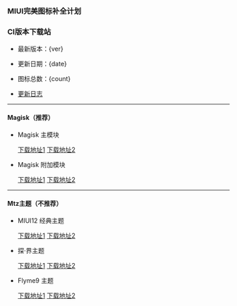 　　
---

### MIUI完美图标补全计划

### CI版本下载站

- 最新版本：{ver}

- 更新日期：{date}

- 图标总数：{count}

- [更新日志](https://github.com.cnpmjs.org/pzcn/MIUI-Adapted-Icons-Complement-Project/commits/main)

---

#### Magisk（推荐） 

- Magisk 主模块

  [下载地址1](https://miui.iconsx.tech/MIUI_Icons_{ver}.zip)    [下载地址2](https://miui.netlify.app/MIUI_Icons_{ver}.zip)

- Magisk 附加模块

  [下载地址1](https://miui.iconsx.tech/Icons_Addon_{ver}.zip)    [下载地址2](https://miui.netlify.app/Icons_Addon_{ver}.zip)

---
#### Mtz主题（不推荐）

- MIUI12 经典主题

  [下载地址1](https://miui.iconsx.tech/Default_{ver}.mtz)    [下载地址2](https://miui.netlify.app/Default_{ver}.mtz)

- 探·界主题

  [下载地址1](https://miui.iconsx.tech/Explore_{ver}.mtz)    [下载地址2](https://miui.netlify.app/Explore_{ver}.mtz)

- Flyme9 主题

  [下载地址1](https://miui.iconsx.tech/Flyme9_{ver}.mtz)    [下载地址2](https://miui.netlify.app/Flyme9_{ver}.mtz)
